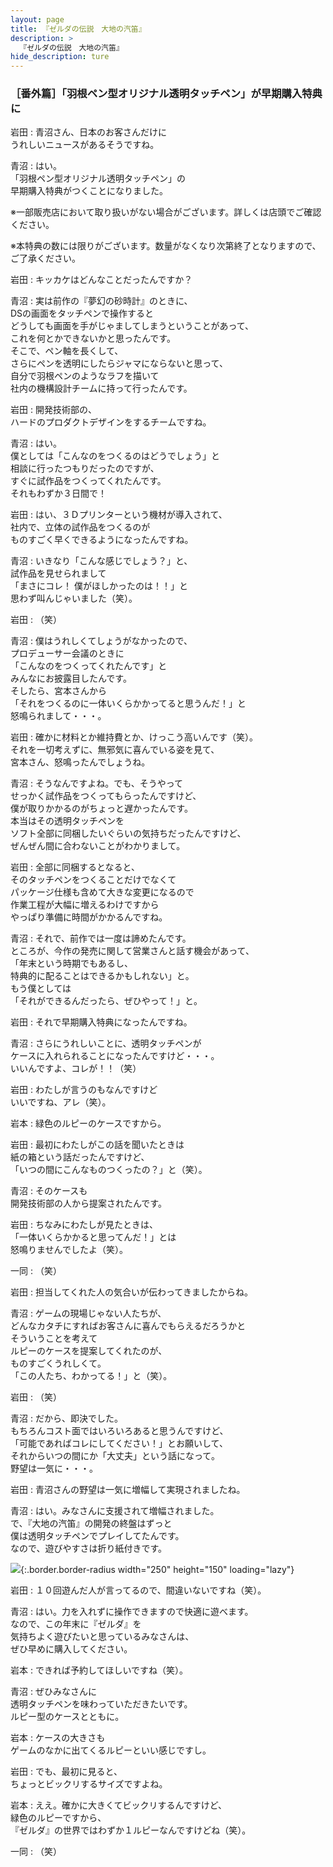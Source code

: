 ```yaml
---
layout: page
title: 『ゼルダの伝説　大地の汽笛』
description: >
  『ゼルダの伝説　大地の汽笛』
hide_description: ture
---
```


### ［番外篇］「羽根ペン型オリジナル透明タッチペン」が早期購入特典に

岩田
: 青沼さん、日本のお客さんだけに<br>うれしいニュースがあるそうですね。

青沼
: はい。<br>「羽根ペン型オリジナル透明タッチペン」の<br>早期購入特典がつくことになりました。

※一部販売店において取り扱いがない場合がございます。詳しくは店頭でご確認ください。

※本特典の数には限りがございます。数量がなくなり次第終了となりますので、ご了承ください。

岩田
: キッカケはどんなことだったんですか？

青沼
: 実は前作の『夢幻の砂時計』のときに、<br>DSの画面をタッチペンで操作すると<br>どうしても画面を手がじゃましてしまうということがあって、<br>これを何とかできないかと思ったんです。<br>そこで、ペン軸を長くして、<br>さらにペンを透明にしたらジャマにならないと思って、<br>自分で羽根ペンのようなラフを描いて<br>社内の機構設計チームに持って行ったんです。

岩田
: 開発技術部の、<br>ハードのプロダクトデザインをするチームですね。

青沼
: はい。<br>僕としては「こんなのをつくるのはどうでしょう」と<br>相談に行ったつもりだったのですが、<br>すぐに試作品をつくってくれたんです。<br>それもわずか３日間で！

岩田
: はい、３Ｄプリンターという機材が導入されて、<br>社内で、立体の試作品をつくるのが<br>ものすごく早くできるようになったんですね。

青沼
: いきなり「こんな感じでしょう？」と、<br>試作品を見せられまして<br>「まさにコレ！ 僕がほしかったのは！！」と<br>思わず叫んじゃいました（笑）。

岩田
: （笑）

青沼
: 僕はうれしくてしょうがなかったので、<br>プロデューサー会議のときに<br>「こんなのをつくってくれたんです」と<br>みんなにお披露目したんです。<br>そしたら、宮本さんから<br>「それをつくるのに一体いくらかかってると思うんだ！」と<br>怒鳴られまして・・・。

岩田
: 確かに材料とか維持費とか、けっこう高いんです（笑）。<br>それを一切考えずに、無邪気に喜んでいる姿を見て、<br>宮本さん、怒鳴ったんでしょうね。

青沼
: そうなんですよね。でも、そうやって<br>せっかく試作品をつくってもらったんですけど、<br>僕が取りかかるのがちょっと遅かったんです。<br>本当はその透明タッチペンを<br>ソフト全部に同梱したいぐらいの気持ちだったんですけど、<br>ぜんぜん間に合わないことがわかりまして。

岩田
: 全部に同梱するとなると、<br>そのタッチペンをつくることだけでなくて<br>パッケージ仕様も含めて大きな変更になるので<br>作業工程が大幅に増えるわけですから<br>やっぱり準備に時間がかかるんですね。

青沼
: それで、前作では一度は諦めたんです。<br>ところが、今作の発売に関して営業さんと話す機会があって、<br>「年末という時期でもあるし、<br>特典的に配ることはできるかもしれない」と。<br>もう僕としては<br>「それができるんだったら、ぜひやって！」と。

岩田
: それで早期購入特典になったんですね。

青沼
: さらにうれしいことに、透明タッチペンが<br>ケースに入れられることになったんですけど・・・。<br>いいんですよ、コレが！！（笑）

岩田
: わたしが言うのもなんですけど<br>いいですね、アレ（笑）。

岩本
: 緑色のルピーのケースですから。

岩田
: 最初にわたしがこの話を聞いたときは<br>紙の箱という話だったんですけど、<br>「いつの間にこんなものつくったの？」と（笑）。

青沼
: そのケースも<br>開発技術部の人から提案されたんです。

岩田
: ちなみにわたしが見たときは、<br>「一体いくらかかると思ってんだ！」とは<br>怒鳴りませんでしたよ（笑）。

一同
: （笑）

岩田
: 担当してくれた人の気合いが伝わってきましたからね。

青沼
: ゲームの現場じゃない人たちが、<br>どんなカタチにすればお客さんに喜んでもらえるだろうかと<br>そういうことを考えて<br>ルピーのケースを提案してくれたのが、<br>ものすごくうれしくて。<br>「この人たち、わかってる！」と（笑）。

岩田
: （笑）

青沼
: だから、即決でした。<br>もちろんコスト面ではいろいろあると思うんですけど、<br>「可能であればコレにしてください！」とお願いして、<br>それからいつの間にか「大丈夫」という話になって。<br>野望は一気に・・・。

岩田
: 青沼さんの野望は一気に増幅して実現されましたね。

青沼
: はい。みなさんに支援されて増幅されました。<br>で、『大地の汽笛』の開発の終盤はずっと<br>僕は透明タッチペンでプレイしてたんです。<br>なので、遊びやすさは折り紙付きです。

![](/others/interviews/jp/nds/bkij/vol1/img/photo19.jpg){:.border.border-radius width="250" height="150" loading="lazy"}

岩田
: １０回遊んだ人が言ってるので、間違いないですね（笑）。

青沼
: はい。力を入れずに操作できますので快適に遊べます。<br>なので、この年末に『ゼルダ』を<br>気持ちよく遊びたいと思っているみなさんは、<br>ぜひ早めに購入してください。

岩本
: できれば予約してほしいですね（笑）。

青沼
: ぜひみなさんに<br>透明タッチペンを味わっていただきたいです。<br>ルピー型のケースとともに。

岩本
: ケースの大きさも<br>ゲームのなかに出てくるルピーといい感じですし。

岩田
: でも、最初に見ると、<br>ちょっとビックリするサイズですよね。

岩本
: ええ。確かに大きくてビックリするんですけど、<br>緑色のルピーですから、<br>『ゼルダ』の世界ではわずか１ルピーなんですけどね（笑）。

一同
: （笑）

